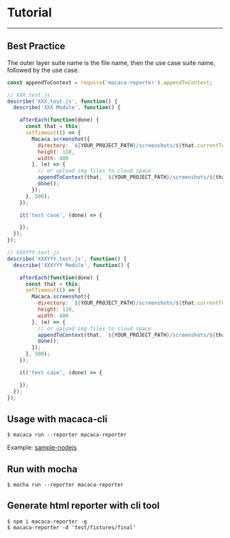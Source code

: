 # Tutorial

---

## Best Practice

The outer layer suite name is the file name, then the use case suite name, followed by the use case.

```javascript
const appendToContext = require('macaca-reporter').appendToContext;

// XXX.test.js
describe('XXX.test.js', function() {
  describe('XXX Module', function() {

    afterEach(function(done) {
      const that = this;
      setTimeout(() => {
        Macaca.screenshot({
          directory: `${YOUR_PROJECT_PATH}/screenshots/${that.currentTest.title}.png`,
          height: 110,
          width: 400
        }, (e) => {
          // or upload img files to cloud space
          appendToContext(that, `${YOUR_PROJECT_PATH}/screenshots/${that.currentTest.title}.png`);
          done();
        });
      }, 500);
    });

    it('test case', (done) => {

    });
  });
});

// XXXYYY.test.js
describe('XXXYYY.test.js', function() {
  describe('XXXYYY Module', function() {

    afterEach(function(done) {
      const that = this;
      setTimeout(() => {
        Macaca.screenshot({
          directory: `${YOUR_PROJECT_PATH}/screenshots/${that.currentTest.title}.png`,
          height: 110,
          width: 400
        }, (e) => {
          // or upload img files to cloud space
          appendToContext(that, `${YOUR_PROJECT_PATH}/screenshots/${that.currentTest.title}.png`);
          done();
        });
      }, 500);
    });

    it('test case', (done) => {

    });
  });
});

```

## Usage with macaca-cli

```
$ macaca run --reporter macaca-reporter
```

Example: [sample-nodejs](https://github.com/macaca-sample/sample-nodejs)


## Run with mocha

```
$ mocha run --reporter macaca-reporter
```

## Generate html reporter with cli tool

```
$ npm i macaca-reporter -g
$ macaca-reporter -d 'test/fixtures/final'
```

